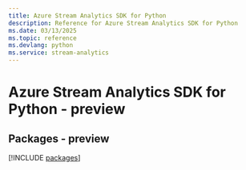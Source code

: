 ```yaml
---
title: Azure Stream Analytics SDK for Python
description: Reference for Azure Stream Analytics SDK for Python
ms.date: 03/13/2025
ms.topic: reference
ms.devlang: python
ms.service: stream-analytics
---
```

# Azure Stream Analytics SDK for Python - preview
## Packages - preview
[!INCLUDE [packages](stream-analytics-index.md)]
